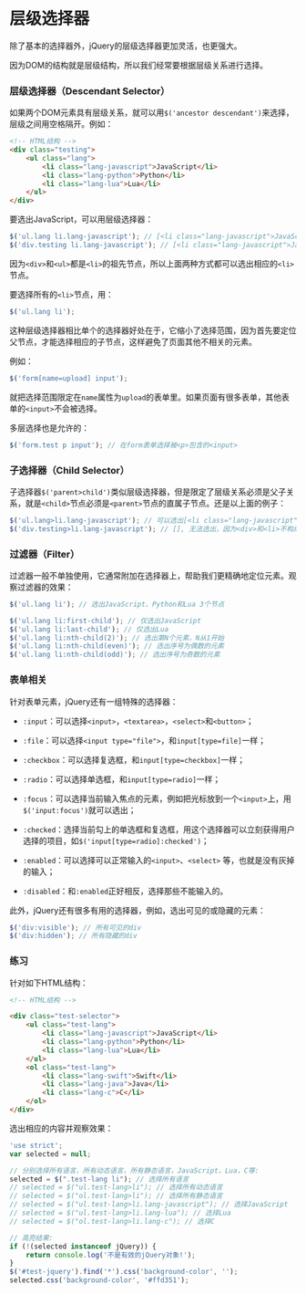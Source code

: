 # 层级选择器

除了基本的选择器外，jQuery的层级选择器更加灵活，也更强大。

因为DOM的结构就是层级结构，所以我们经常要根据层级关系进行选择。

### 层级选择器（Descendant Selector）

如果两个DOM元素具有层级关系，就可以用`$('ancestor descendant')`来选择，层级之间用空格隔开。例如：

```html
<!-- HTML结构 -->
<div class="testing">
    <ul class="lang">
        <li class="lang-javascript">JavaScript</li>
        <li class="lang-python">Python</li>
        <li class="lang-lua">Lua</li>
    </ul>
</div>
```

要选出JavaScript，可以用层级选择器：

```js
$('ul.lang li.lang-javascript'); // [<li class="lang-javascript">JavaScript</li>]
$('div.testing li.lang-javascript'); // [<li class="lang-javascript">JavaScript</li>]
```

因为`<div>`和`<ul>`都是`<li>`的祖先节点，所以上面两种方式都可以选出相应的`<li>`节点。

要选择所有的`<li>`节点，用：

```js
$('ul.lang li');
```

这种层级选择器相比单个的选择器好处在于，它缩小了选择范围，因为首先要定位父节点，才能选择相应的子节点，这样避免了页面其他不相关的元素。

例如：

```js
$('form[name=upload] input');
```

就把选择范围限定在`name`属性为`upload`的表单里。如果页面有很多表单，其他表单的`<input>`不会被选择。

多层选择也是允许的：

```js
$('form.test p input'); // 在form表单选择被<p>包含的<input>
```

### 子选择器（Child Selector）

子选择器`$('parent>child')`类似层级选择器，但是限定了层级关系必须是父子关系，就是`<child>`节点必须是`<parent>`节点的直属子节点。还是以上面的例子：

```js
$('ul.lang>li.lang-javascript'); // 可以选出[<li class="lang-javascript">JavaScript</li>]
$('div.testing>li.lang-javascript'); // [], 无法选出，因为<div>和<li>不构成父子关系
```

### 过滤器（Filter）

过滤器一般不单独使用，它通常附加在选择器上，帮助我们更精确地定位元素。观察过滤器的效果：

```js
$('ul.lang li'); // 选出JavaScript、Python和Lua 3个节点

$('ul.lang li:first-child'); // 仅选出JavaScript
$('ul.lang li:last-child'); // 仅选出Lua
$('ul.lang li:nth-child(2)'); // 选出第N个元素，N从1开始
$('ul.lang li:nth-child(even)'); // 选出序号为偶数的元素
$('ul.lang li:nth-child(odd)'); // 选出序号为奇数的元素
```

### 表单相关

针对表单元素，jQuery还有一组特殊的选择器：

* `:input`：可以选择`<input>`，`<textarea>`，`<select>`和`<button>`；

* `:file`：可以选择`<input type="file">`，和`input[type=file]`一样；

* `:checkbox`：可以选择复选框，和`input[type=checkbox]`一样；

* `:radio`：可以选择单选框，和`input[type=radio]`一样；

* `:focus`：可以选择当前输入焦点的元素，例如把光标放到一个`<input>`上，用`$('input:focus')`就可以选出；

* `:checked`：选择当前勾上的单选框和复选框，用这个选择器可以立刻获得用户选择的项目，如`$('input[type=radio]:checked')`；

* `:enabled`：可以选择可以正常输入的`<input>`、`<select>` 等，也就是没有灰掉的输入；

* `:disabled`：和`:enabled`正好相反，选择那些不能输入的。

此外，jQuery还有很多有用的选择器，例如，选出可见的或隐藏的元素：

```js
$('div:visible'); // 所有可见的div
$('div:hidden'); // 所有隐藏的div
```

### 练习

针对如下HTML结构：

```html
<!-- HTML结构 -->

<div class="test-selector">
    <ul class="test-lang">
        <li class="lang-javascript">JavaScript</li>
        <li class="lang-python">Python</li>
        <li class="lang-lua">Lua</li>
    </ul>
    <ol class="test-lang">
        <li class="lang-swift">Swift</li>
        <li class="lang-java">Java</li>
        <li class="lang-c">C</li>
    </ol>
</div>
```

选出相应的内容并观察效果：

```js
'use strict';
var selected = null;

// 分别选择所有语言，所有动态语言，所有静态语言，JavaScript，Lua，C等:
selected = $(".test-lang li"); // 选择所有语言
// selected = $("ul.test-lang>li"); // 选择所有动态语言
// selected = $("ol.test-lang>li"); // 选择所有静态语言
// selected = $("ul.test-lang>li.lang-javascript"); // 选择JavaScript
// selected = $("ul.test-lang>li.lang-lua"); // 选择Lua
// selected = $("ol.test-lang>li.lang-c"); // 选择C

// 高亮结果:
if (!(selected instanceof jQuery)) {
    return console.log('不是有效的jQuery对象!');
}
$('#test-jquery').find('*').css('background-color', '');
selected.css('background-color', '#ffd351');
```